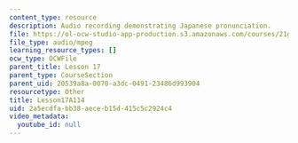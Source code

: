 ```yaml
---
content_type: resource
description: Audio recording demonstrating Japanese pronunciation.
file: https://ol-ocw-studio-app-production.s3.amazonaws.com/courses/21g-504-japanese-iv-spring-2009/2a5ecdfabb38aeceb15d415c5c2924c4_Lesson17A114.mp3
file_type: audio/mpeg
learning_resource_types: []
ocw_type: OCWFile
parent_title: Lesson 17
parent_type: CourseSection
parent_uid: 20539a8a-0070-a3dc-0491-23486d993904
resourcetype: Other
title: Lesson17A114
uid: 2a5ecdfa-bb38-aece-b15d-415c5c2924c4
video_metadata:
  youtube_id: null
---
```


